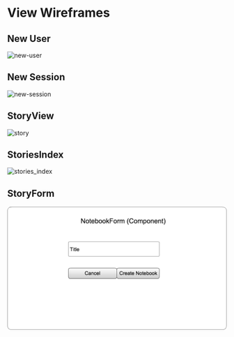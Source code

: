 # View Wireframes

## New User
![new-user]

## New Session
![new-session]

## StoryView
![story]

## StoriesIndex
![stories_index]

## StoryForm
![story-form]

[new-user]: ./wireframes/new_user.png
[new-session]: ./wireframes/new_session.png
[story]: ./wireframes/story_view.png
[stories_index]: ./wireframes/stories_index.png
[story-form]: ./wireframes/notebook_form.png
